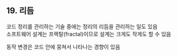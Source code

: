 ## 19. 리듬


코드 정리를 관리하는 기술 중에는 정리의 리듬을 관리하는 일도 있음  
소프트웨어 설계는 프랙탈(fractal)이므로 설계는 크게도 작게도 할 수 있음  


동작 변경은 코드 안에 뭉쳐서 나타나는 경향이 있음
